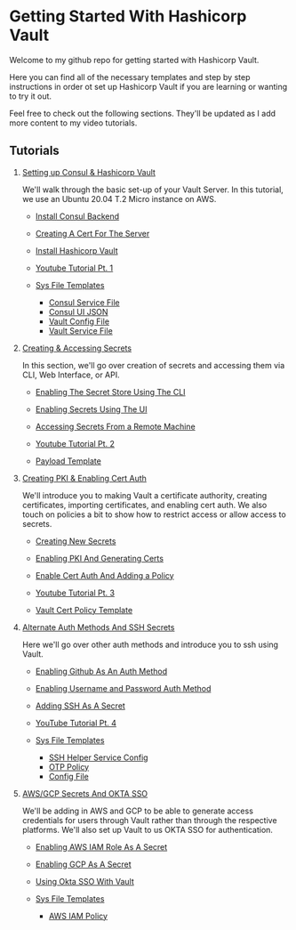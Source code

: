 # Getting Started With Hashicorp Vault

Welcome to my github repo for getting started with Hashicorp Vault. 

Here you can find all of the necessary templates and step by step instructions in order ot set up Hashicorp Vault if you are learning or wanting to try it out.

Feel free to check out the following sections. They'll be updated as I add more content to my video tutorials.

## Tutorials

1. [Setting up Consul & Hashicorp Vault](01-getting-started/)

    We'll walk through the basic set-up of your Vault Server. In this tutorial, we use an Ubuntu 20.04 T.2 Micro instance on AWS.

    - [Install Consul Backend](01-getting-started#installing-consul-backend)
    - [Creating A Cert For The Server](https://github.com/b1tsized/vault-tutorial/tree/main/01-getting-started#creating-a-cert-for-the-server)
    - [Install Hashicorp Vault](01-getting-started#install-hashicorp-vault)

    - [Youtube Tutorial Pt. 1](https://youtu.be/b_2lo30g0RU)
    - [Sys File Templates](01-getting-started/sys_file_templates)
        + [Consul Service File](01-getting-started/sys_file_templates/consul.service)
        + [Consul UI JSON](01-getting-started/sys_file_templates/ui.json)
        + [Vault Config File](01-getting-started/sys_file_templates/config.hcl)
        + [Vault Service File](01-getting-started/sys_file_templates/vault.service)

2. [Creating & Accessing Secrets](02-creating-and-accessing-secrets)

    In this section, we'll go over creation of secrets and accessing them via CLI, Web Interface, or API. 

    - [Enabling The Secret Store Using The CLI](02-creating-and-accessing-secrets#enabling-your-secret-store-using-cli)
    - [Enabling Secrets Using The UI](02-creating-and-accessing-secrets#enabling-secrets-via-the-ui)
    - [Accessing Secrets From a Remote Machine](02-reating-and-accessing-secrets#accessing-secrets-from-a-remote-machine)

    - [Youtube Tutorial Pt. 2](https://youtu.be/LEpk376fc-U)
    - [Payload Template](02-creating-and-accessing-secrets/template/payload.json)

3. [Creating PKI & Enabling Cert Auth](03-creating-pki-and-enabling-cert-auth)

    We'll introduce you to making Vault a certificate authority, creating certificates, importing certificates, and enabling cert auth. We also touch on policies a bit to show how to restrict access or allow access to secrets.

    - [Creating New Secrets](03-creating-pki-and-enabling-cert-auth#creating-new-secrets)
    - [Enabling PKI And Generating Certs](03-creating-pki-and-enabling-cert-auth#enabling-pki-generating-certs-and-signing-them-through-the-cli)
    - [Enable Cert Auth And Adding a Policy](03-creating-pki-and-enabling-cert-auth#enable-cert-auth-and-attaching-a-policy)

    - [Youtube Tutorial Pt. 3](https://youtu.be/_Nqx0guy5RY)
    - [Vault Cert Policy Template](03-creating-pki-and-enabling-cert-auth/template/vault-cert.hcl)

4. [Alternate Auth Methods And SSH Secrets](04-alternate-auth-methods-and-ssh-secrets)

    Here we'll go over other auth methods and introduce you to ssh using Vault.

    - [Enabling Github As An Auth Method](04-alternate-auth-methods-and-ssh-secrets#enabling-github-as-an-auth-method)
    - [Enabling Username and Password Auth Method](04-alternate-auth-methods-and-ssh-secrets#enabling-username--password-for-auth-method)
    - [Adding SSH As A Secret](04-alternate-auth-methods-and-ssh-secrets#adding-ssh-as-a-secret)

    - [YouTube Tutorial Pt. 4](https://youtu.be/R3BzNcJk8YQ)
    - [Sys File Templates](04-alternate-auth-methods-and-ssh-secrets/template/)
        + [SSH Helper Service Config](04-alternate-auth-methods-and-ssh-secrets/template/config.hcl)
        + [OTP Policy](04-alternate-auth-methods-and-ssh-secrets/template/otp-policy.hcl)
        + [Config File](04-alternate-auth-methods-and-ssh-secrets/template/config.hcl)

5. [AWS/GCP Secrets And OKTA SSO](05-aws-gcp-secrets-and-okta-sso)

    We'll be adding in AWS and GCP to be able to generate access credentials for users through Vault rather than through the respective platforms. We'll also set up Vault to us OKTA SSO for authentication.

    - [Enabling AWS IAM Role As A Secret](05-aws-gcp-secrets-and-okta-sso#enabling-aws-iam-role-as-a-secret)
    - [Enabling GCP As A Secret](05-aws-gcp-secrets-and-okta-sso#enabling-gcp-as-a-secret)
    - [Using Okta SSO With Vault](05-aws-gcp-secrets-and-okta-sso#using-okta-sso-with-vault)

    - [Sys File Templates](05-aws-gcp-secrets-and-okta-sso/template)
        + [AWS IAM Policy](05-aws-gcp-secrets-and-okta-sso/template/aws-iam.json)